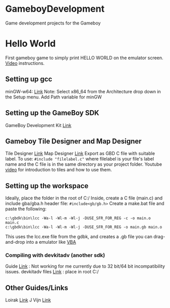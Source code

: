 # GameboyDevelopment
Game development projects for the Gameboy

# Hello World 
First gameboy game to simply print HELLO WORLD on the emulator screen.
[Video](https://www.youtube.com/watch?v=HIsWR_jLdwo) instructions.

## Setting up gcc
minGW-w64: [Link](https://sourceforge.net/projects/mingw-w64/)
Note: Select x86_64 from the Architecture drop down in the Setup menu.
Add Path variable for minGW

## Setting up the GameBoy SDK
GameBoy Development Kit [Link](https://sourceforge.net/projects/gbdk/)

## Gameboy Tile Designer and Map Designer
Tile Designer [Link](http://www.devrs.com/gb/hmgd/gbtd.html)
Map Designer [Link](http://www.devrs.com/gb/hmgd/gbmb.html)
Export as GBD C file with suitable label. To use: `#include "filelabel.c"` where filelabel is your file's label name and the C file is in the same directory as your project folder.
Youtube [video](https://www.youtube.com/watch?v=rCN-jwYn7Qw&t=577s) for introduction to tiles and how to use them.

## Setting up the workspace
Ideally, place the folder in the root of C:/
Inside, create a C file (main.c) and include gba/gba.h header file: `#include<gb/gb.h>`
Create a make.bat file and paste the following:

    c:\gbdk\bin\lcc -Wa-l -Wl-m -Wl-j -DUSE_SFR_FOR_REG -c -o main.o main.c
    c:\gbdk\bin\lcc -Wa-l -Wl-m -Wl-j -DUSE_SFR_FOR_REG -o main.gb main.o
    
This uses the lcc.exe file from the gdbk, and creates a .gb file you can drag-and-drop into a emulator like [VBA](http://www.emulator-zone.com/doc.php/gba/vboyadvance.html)

### Compiling with devkitadv (another sdk)
Guide [Link](http://loirak.com/gameboy/gbatutor.php) : Not working for me currently due to 32 bit/64 bit incompatibility issues.
devkitadv files [Link](https://sourceforge.net/projects/devkitadv/files/Windows/Release%204/) : place in root C:/

## Other Guides/Links
Loirak [Link](http://loirak.com/gameboy/gbatutor.php)
J Vijn [Link](https://www.coranac.com/tonc/text/setup.htm)


